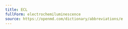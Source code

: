 ```yaml
---
title: ECL
fullForm: electrochemiluminescence
source: https://openmd.com/dictionary/abbreviations/e
---
```

